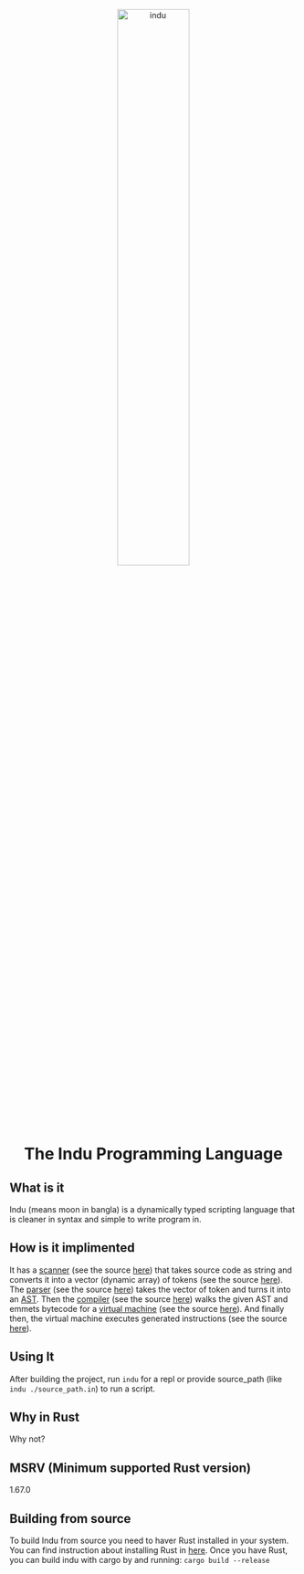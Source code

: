 <p align="center">
   <img src="https://i.ibb.co/9YJk4bP/indu.png" alt="indu" border="0" width="50%">
</p>

<h1 align="center">
The Indu Programming Language
</h1>

## What is it

Indu (means moon in bangla) is a dynamically typed scripting language that is cleaner in syntax and simple to write program in.

## How is it implimented

It has a [scanner](https://en.wikipedia.org/wiki/Lexical_analysis) (see the source [here](https://github.com/utshowmh/indu/blob/main/src/frontend/scanner.rs)) that takes source code as string and converts it into a vector (dynamic array) of tokens (see the source [here](https://github.com/utshowmh/indu/blob/main/src/common/token.rs)). The [parser](https://en.wikipedia.org/wiki/Parsing) (see the source [here](https://github.com/utshowmh/indu/blob/main/src/frontend/parser.rs)) takes the vector of token and turns it into an [AST](https://en.wikipedia.org/wiki/Abstract_syntax_tree). Then the [compiler](https://en.wikipedia.org/wiki/Compiler) (see the source [here](https://github.com/utshowmh/indu/blob/main/src/frontent/compiler.rs)) walks the given AST and emmets bytecode for a [virtual machine](https://en.wikipedia.org/wiki/Virtual_machine#Process_virtual_machines) (see the source [here](https://github.com/utshowmh/indu/blob/main/src/backend/vm.rs)). And finally then, the virtual machine executes generated instructions (see the source [here](https://github.com/utshowmh/indu/blob/main/src/backend/instruction.rs)).

## Using It

After building the project, run `indu` for a repl or provide source_path (like `indu ./source_path.in`) to run a script.

## Why in Rust

Why not?

## MSRV (Minimum supported Rust version)

1.67.0

## Building from source

To build Indu from source you need to haver Rust installed in your system. You can find instruction about installing Rust in [here](https://www.rust-lang.org/tools/install). Once you have Rust, you can build indu with cargo by and running: `cargo build --release`
